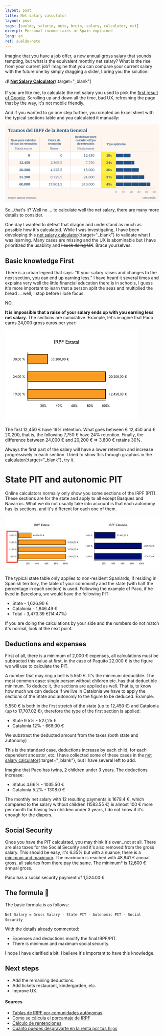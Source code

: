 ```yaml
---
layout: post
title: Net salary calculator
layout: post
tags: [sueldo, salario, neto, bruto, salary, calculator, net]
excerpt: Personal income taxes in Spain explained
lang: en
ref: sueldo-neto
---
```


Imagine that you have a job offer, a new annual gross salary that sounds tempting, but what is the equivalent monthly net salary? What is the rise from your current job? Imagine that you can compare your current salary with the future one by simply dragging a slider, I bring you the solution:

:moneybag: [**Net Salary Calculator**](https://tusueldoneto.pallares.me){:target="\_blank"}

If you are like me, to calculate the net salary you used to pick the [first result of Google](https://cincodias.elpais.com/herramientas/calculadora-sueldo-neto/). Scrolling up and down all the time, bad UX, refreshing the page that by the way, it's not mobile friendly.

And if you wanted to go one step further, you created an Excel sheet with the typical sections table and you calculated it manually:

![Estatal IPRF sections](/images/tramos.jpg)

So...that's it? Well no ... to calculate well the net salary, there are many more details to consider.

One day I wanted to defeat that dragon and understand as much as possible how it's calculated. While I was investigating, I have been developing this [net salary calculator](https://tusueldoneto.pallares.me){:target="\_blank"} to validate what I was learning. Many cases are missing and the UX is abominable but I have prioritized the usability and ~~I suck doing UX~~. Brace yourselves.

## Basic knowledge First

There is a urban legend that says: "If your salary raises and changes to the next section, you can end up earning less." I have heard it several times and explains very well the little financial education there is in schools, I guess it's more important to learn that a person split the seas and multiplied the bread ... well, I stop before I lose focus.

NO.

**It is impossible that a raise of your salary ends up with you earning less net salary**. The sections are cumulative. Example, let's imagine that Paco earns 24,000 gross euros per year:

![Explanted sections](/images/tramosExplicados.png)

The first 12,450 € have 19% retention. What goes between € 12,450 and € 20,200, that is, the following 7,750 € have 24% retention. Finally, the difference between 24,000 € and 20,200 € => 3,800 € retains 30%.

Always the first part of the salary will have a lower retention and increase progressively in each section. I tried to show this through graphics in the [calculator](https://tusueldoneto.pallares.me){:target="\_blank"}, try it.

# State PIT and autonomic PIT

Online calculators normally only show you some sections of the IRPF (PIT). These sections are for the state and apply to all except Basques and Navarros. What we do not usually take into account is that each autonomy has its sections, and it's different for each one of them.

![Catalan sections](/images/dosTramos.png)

The typical state table only applies to non-resident Spaniards, if residing in Spanish territory, the table of your community and the state (with half the percentage in each section) is used. Following the example of Paco, if he lived in Barcelona, we would have the following PIT:

- State - 1,626.90 €
- Catalonia - 1,846.49 €
- Total - 3,473.39 €(14.47%)

If you are doing the calculations by your side and the numbers do not match it's normal, look at the next point.

## Deductions and expenses

First of all, there is a minimum of 2,000 € expenses, all calculations must be subtracted this value at first, in the case of Paquito 22,000 € is the figure we will use to calculate the PIT.

A number that may ring a bell is 5.550 €. It's the minimum deductible. The most common case: single person without children etc. has that deductible minimum. To deduce it, the sections are applied as well. That is, to know how much we can deduce if we live in Catalonia we have to apply the sections of the State and autonomy to the figure to be deduced. Example:

5,550 € is both in the first stretch of the state (up to 12,450 €) and Catalonia (up to 17,707.02 €), therefore the type of the first section is applied:

- State 9.5% - 527,25 €
- Catalonia 12% - 666.00 €

We substract the deducted amount from the taxes (both state and autonomy)

This is the standard case, deductions increase by each child, for each dependent ancestor, etc. I have collected some of these cases in the [net salary calculator](https://tusueldoneto.pallares.me){:target="\_blank"}, but I have several left to add.

Imagine that Paco has twins, 2 children under 3 years. The deductions increase:

- Status 4.66% - 1035.50 €
- Catalonia 5.2% - 1308.0 €

The monthly net salary with 12 resulting payments is 1679.4 €, which compared to the salary without children (1583.55 €) is almost 100 € more per month for having two children under 3 years, I do not know if it's enough for the diapers.

## Social Security

Once you have the PIT calculated, you may think it's over...not at all. There are also taxes for the Social Security and it's also removed from the gross salary. This should be easy, it's 6.35% but with a nuance, there is a [minimum and maximum](https://www.campmanyabogados.com/blog/bases-cotizacion). The maximum is reached with 48,841 € annual gross, all salaries from there pay the same. The minimum\* is 12,600 € annual gross.

Paco has a social security payment of 1,524.00 €

## The formula :tada:

The basic formula is as follows:

`Net Salary = Gross Salary - State PIT - Autonomic PIT - Social Security`

With the details already commented:

- Expenses and deductions modify the final IRPF/PIT.
- There is minimum and maximum social security.

I hope I have clarified a bit. I believe it's important to have this knowledge.

## Next steps

- Add the remaining deductions.
- Add tickets restaurant, kindergarden, etc.
- Improve UX.

#### Sources

- [Tablas de IRPF por comunidades autónomas](https://www.businessinsider.es/tablas-irpf-comunidades-autonomas-cuanto-pagas-renta-625415)
- [Como se cálcula el porcantaje de IRPF](https://ekuatio.com/como-se-calcula-el-porcentaje-de-irpf-en-la-nomina/)
- [Cálculo de rentenciones](https://www2.agenciatributaria.gob.es/wlpl/PRET-R170/index.zul)
- [Cuánto puedes desgravarte en la renta por tus hijos](https://www.finect.com/usuario/Josetrecet/articulos/hijos-declaracion-renta)
